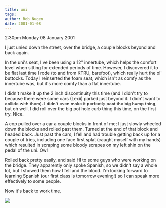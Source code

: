```yaml
---
title: uni
tags: 
author: Rob Nugen
date: 2001-01-08
---
```


<p class=date>2:30pm Monday 08 January 2001</p>

<p>I just unied down the street, over the bridge, a couple blocks beyond and
back again.</p>

<p>In the uni's seat, I've been using a 12" innertube, which helps the
comfort level when sitting for extended periods of time.  However, I
discovered it to be flat last time I rode (to and from KTRU, barefoot),
which really hurt the ol' buttocks.  Today I reinserted the foam seat, which
isn't as comfy as the innertube was, but it's more comfy than a flat
innertube.</p>

<p>I didn't make it up the 2 inch discontinuity this time (and I didn't try
to because there were some cars (Lexii) parked just beyond it.  I didn't
want to collide with them).  I didn't even make it perfectly past the big
hump thing, but oh well.  I did roll over the big pot hole curb thing this
time, on the first try.  Nice.</p>

<p>A cop pulled over a car a couple blocks in front of me; I just slowly
wheeled down the blocks and rolled past them.  Turned at the end of that
block and headed back.  Just past the cars, I fell and had trouble getting
back up for a couple of tries, including one face first splat (caught myself
with my hands) which resulted in scraping some bloody scrapes on my left
shin on the pedal of the uni.  Ow!</p>

<p>Rolled back pretty easily, and said HI to some guys who were working on
the bridge.  They apparently only spoke Spanish, so we didn't say a whole
lot, but I showed them how I fell and the blood.  I'm looking forward to
learning Spanish (our first class is tomorrow evening!) so I can speak more
effectively to some people.</p>

<p>Now it's back to work time.</p>

<p><img src="/images/rob/wL-ROB.gif"/></p>

